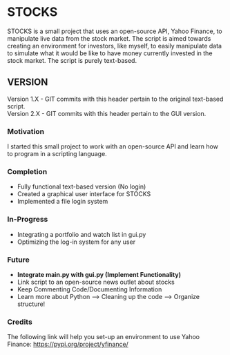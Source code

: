 # STOCKS
STOCKS is a small project that uses an open-source API, Yahoo Finance, to manipulate live data from the stock market. 
The script is aimed towards creating an environment for investors, like myself, to easily manipulate data to simulate 
what it would be like to have money currently invested in the stock market. The script is purely text-based.

## VERSION
Version 1.X - GIT commits with this header pertain to the original text-based script.\
Version 2.X - GIT commits with this header pertain to the GUI version.

### Motivation 
I started this small project to work with an open-source API and learn how to program in a scripting language.

### Completion
- Fully functional text-based version (No login)
- Created a graphical user interface for STOCKS
- Implemented a file login system

### In-Progress
- Integrating a portfolio and watch list in gui.py
- Optimizing the log-in system for any user

### Future
-  **Integrate main.py with gui.py (Implement Functionality)**
-  Link script to an open-source news outlet about stocks
-  Keep Commenting Code/Documenting Information
-  Learn more about Python --> Cleaning up the code --> Organize structure! 

### Credits
The following link will help you set-up an environment to use Yahoo Finance: https://pypi.org/project/yfinance/